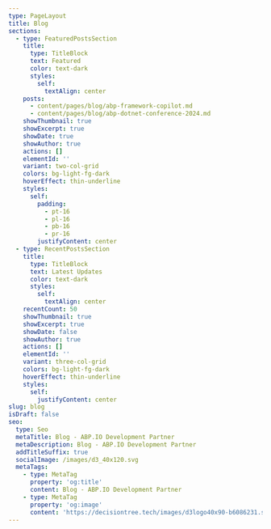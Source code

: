 ```yaml
---
type: PageLayout
title: Blog
sections:
  - type: FeaturedPostsSection
    title:
      type: TitleBlock
      text: Featured
      color: text-dark
      styles:
        self:
          textAlign: center
    posts:
      - content/pages/blog/abp-framework-copilot.md
      - content/pages/blog/abp-dotnet-conference-2024.md
    showThumbnail: true
    showExcerpt: true
    showDate: true
    showAuthor: true
    actions: []
    elementId: ''
    variant: two-col-grid
    colors: bg-light-fg-dark
    hoverEffect: thin-underline
    styles:
      self:
        padding:
          - pt-16
          - pl-16
          - pb-16
          - pr-16
        justifyContent: center
  - type: RecentPostsSection
    title:
      type: TitleBlock
      text: Latest Updates
      color: text-dark
      styles:
        self:
          textAlign: center
    recentCount: 50
    showThumbnail: true
    showExcerpt: true
    showDate: false
    showAuthor: true
    actions: []
    elementId: ''
    variant: three-col-grid
    colors: bg-light-fg-dark
    hoverEffect: thin-underline
    styles:
      self:
        justifyContent: center
slug: blog
isDraft: false
seo:
  type: Seo
  metaTitle: Blog - ABP.IO Development Partner
  metaDescription: Blog - ABP.IO Development Partner
  addTitleSuffix: true
  socialImage: /images/d3_40x120.svg
  metaTags:
    - type: MetaTag
      property: 'og:title'
      content: Blog - ABP.IO Development Partner
    - type: MetaTag
      property: 'og:image'
      content: 'https://decisiontree.tech/images/d3logo40x90-b6086231.svg'
---
```


